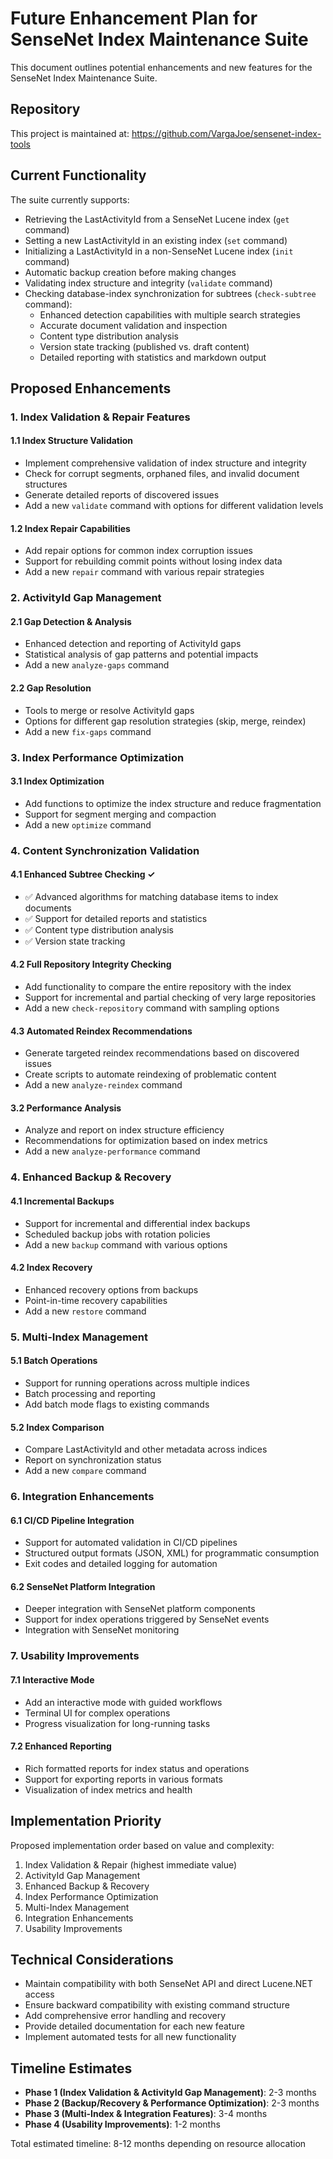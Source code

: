 # Future Enhancement Plan for SenseNet Index Maintenance Suite

This document outlines potential enhancements and new features for the SenseNet Index Maintenance Suite.

## Repository

This project is maintained at: https://github.com/VargaJoe/sensenet-index-tools

## Current Functionality

The suite currently supports:
- Retrieving the LastActivityId from a SenseNet Lucene index (`get` command)
- Setting a new LastActivityId in an existing index (`set` command)
- Initializing a LastActivityId in a non-SenseNet Lucene index (`init` command)
- Automatic backup creation before making changes
- Validating index structure and integrity (`validate` command)
- Checking database-index synchronization for subtrees (`check-subtree` command):
  - Enhanced detection capabilities with multiple search strategies
  - Accurate document validation and inspection
  - Content type distribution analysis
  - Version state tracking (published vs. draft content)
  - Detailed reporting with statistics and markdown output

## Proposed Enhancements

### 1. Index Validation & Repair Features

#### 1.1 Index Structure Validation
- Implement comprehensive validation of index structure and integrity
- Check for corrupt segments, orphaned files, and invalid document structures
- Generate detailed reports of discovered issues
- Add a new `validate` command with options for different validation levels

#### 1.2 Index Repair Capabilities
- Add repair options for common index corruption issues
- Support for rebuilding commit points without losing index data
- Add a new `repair` command with various repair strategies

### 2. ActivityId Gap Management

#### 2.1 Gap Detection & Analysis
- Enhanced detection and reporting of ActivityId gaps
- Statistical analysis of gap patterns and potential impacts
- Add a new `analyze-gaps` command

#### 2.2 Gap Resolution
- Tools to merge or resolve ActivityId gaps
- Options for different gap resolution strategies (skip, merge, reindex)
- Add a new `fix-gaps` command

### 3. Index Performance Optimization

#### 3.1 Index Optimization
- Add functions to optimize the index structure and reduce fragmentation
- Support for segment merging and compaction
- Add a new `optimize` command

### 4. Content Synchronization Validation

#### 4.1 Enhanced Subtree Checking ✓
- ✅ Advanced algorithms for matching database items to index documents
- ✅ Support for detailed reports and statistics
- ✅ Content type distribution analysis
- ✅ Version state tracking

#### 4.2 Full Repository Integrity Checking
- Add functionality to compare the entire repository with the index
- Support for incremental and partial checking of very large repositories
- Add a new `check-repository` command with sampling options

#### 4.3 Automated Reindex Recommendations
- Generate targeted reindex recommendations based on discovered issues
- Create scripts to automate reindexing of problematic content
- Add a new `analyze-reindex` command

#### 3.2 Performance Analysis
- Analyze and report on index structure efficiency
- Recommendations for optimization based on index metrics
- Add a new `analyze-performance` command

### 4. Enhanced Backup & Recovery

#### 4.1 Incremental Backups
- Support for incremental and differential index backups
- Scheduled backup jobs with rotation policies
- Add a new `backup` command with various options

#### 4.2 Index Recovery
- Enhanced recovery options from backups
- Point-in-time recovery capabilities
- Add a new `restore` command

### 5. Multi-Index Management

#### 5.1 Batch Operations
- Support for running operations across multiple indices
- Batch processing and reporting
- Add batch mode flags to existing commands

#### 5.2 Index Comparison
- Compare LastActivityId and other metadata across indices
- Report on synchronization status
- Add a new `compare` command

### 6. Integration Enhancements

#### 6.1 CI/CD Pipeline Integration
- Support for automated validation in CI/CD pipelines
- Structured output formats (JSON, XML) for programmatic consumption
- Exit codes and detailed logging for automation

#### 6.2 SenseNet Platform Integration
- Deeper integration with SenseNet platform components
- Support for index operations triggered by SenseNet events
- Integration with SenseNet monitoring

### 7. Usability Improvements

#### 7.1 Interactive Mode
- Add an interactive mode with guided workflows
- Terminal UI for complex operations
- Progress visualization for long-running tasks

#### 7.2 Enhanced Reporting
- Rich formatted reports for index status and operations
- Support for exporting reports in various formats
- Visualization of index metrics and health

## Implementation Priority

Proposed implementation order based on value and complexity:

1. Index Validation & Repair (highest immediate value)
2. ActivityId Gap Management
3. Enhanced Backup & Recovery
4. Index Performance Optimization
5. Multi-Index Management
6. Integration Enhancements
7. Usability Improvements

## Technical Considerations

- Maintain compatibility with both SenseNet API and direct Lucene.NET access
- Ensure backward compatibility with existing command structure
- Add comprehensive error handling and recovery
- Provide detailed documentation for each new feature
- Implement automated tests for all new functionality

## Timeline Estimates

- **Phase 1 (Index Validation & ActivityId Gap Management)**: 2-3 months
- **Phase 2 (Backup/Recovery & Performance Optimization)**: 2-3 months
- **Phase 3 (Multi-Index & Integration Features)**: 3-4 months
- **Phase 4 (Usability Improvements)**: 1-2 months

Total estimated timeline: 8-12 months depending on resource allocation